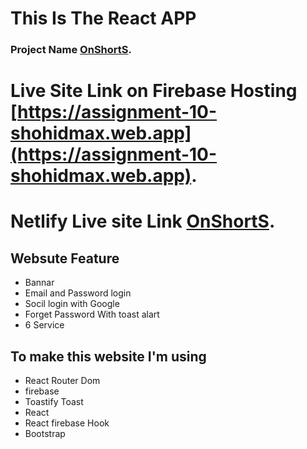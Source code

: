 # This Is The React APP
### Project Name [OnShortS](https://assignment-10-shohidmax.web.app).
# Live Site Link on Firebase Hosting [https://assignment-10-shohidmax.web.app](https://assignment-10-shohidmax.web.app).
# Netlify Live site Link [OnShortS](https://assingment-10-shohidmax.netlify.app).
## Websute Feature
<ul>
    <li>Bannar</li>
    <li> Email and Password login</li>
    <li>Socil login with Google</li>
    <li> Forget Password With toast alart</li>
    <li>6 Service </li>
</ul>

## To make this website I'm using 

<ul>
    <li>React Router Dom</li>
    <li>firebase</li>
    <li>Toastify Toast</li>
    <li>React</li>
    <li>React firebase Hook</li>
    <li>Bootstrap</li>
</ul>

